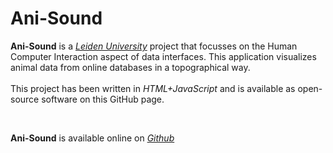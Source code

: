 # Ani-Sound
<p><strong>Ani-Sound</strong> is a <a title="Leiden University Homepage" href="https://www.universiteitleiden.nl/en"><em>Leiden University</em></a> project that focusses on the Human Computer Interaction aspect of data interfaces. This application visualizes animal data from online databases in a topographical way.<br/><br/>
	    This project has been written in <em>HTML+JavaScript</em> and is available as open-source software on this GitHub page.</p><br>
<p><strong>Ani-Sound</strong> is available online on <a title="Github Page of Ani-Sound" href="https://jeroenwzelf.github.io/anisound/"><em>Github</em></a></p>
